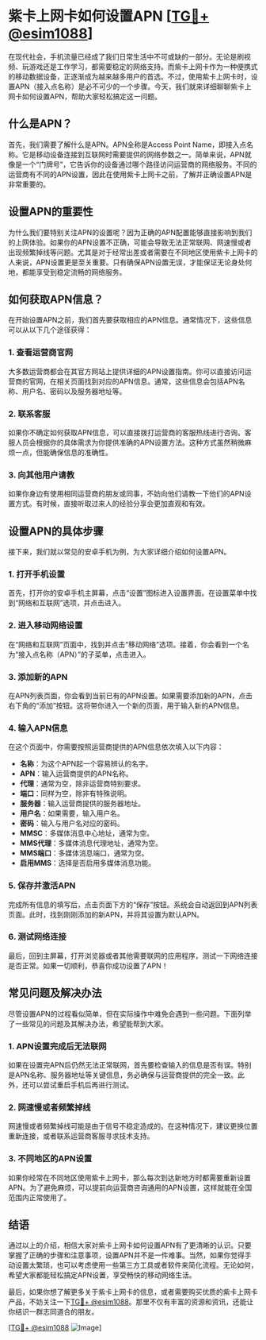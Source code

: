 # 紫卡上网卡如何设置APN [[TG💪+ @esim1088](https://t.me/s/esim1088)]

在现代社会，手机流量已经成了我们日常生活中不可或缺的一部分。无论是刷视频、玩游戏还是工作学习，都需要稳定的网络支持。而紫卡上网卡作为一种便携式的移动数据设备，正逐渐成为越来越多用户的首选。不过，使用紫卡上网卡时，设置APN（接入点名称）是必不可少的一个步骤。今天，我们就来详细聊聊紫卡上网卡如何设置APN，帮助大家轻松搞定这一问题。

## 什么是APN？

首先，我们需要了解什么是APN。APN全称是Access Point Name，即接入点名称。它是移动设备连接到互联网时需要提供的网络参数之一。简单来说，APN就像是一个“门牌号”，它告诉你的设备通过哪个路径访问运营商的网络服务。不同的运营商有不同的APN设置，因此在使用紫卡上网卡之前，了解并正确设置APN是非常重要的。

## 设置APN的重要性

为什么我们要特别关注APN的设置呢？因为正确的APN配置能够直接影响到我们的上网体验。如果你的APN设置不正确，可能会导致无法正常联网、网速慢或者出现频繁掉线等问题。尤其是对于经常出差或者需要在不同地区使用紫卡上网卡的人来说，APN设置更是至关重要。只有确保APN设置无误，才能保证无论身处何地，都能享受到稳定流畅的网络服务。

## 如何获取APN信息？

在开始设置APN之前，我们首先要获取相应的APN信息。通常情况下，这些信息可以从以下几个途径获得：

### 1. 查看运营商官网

大多数运营商都会在其官方网站上提供详细的APN设置指南。你可以直接访问运营商的官网，在相关页面找到对应的APN信息。通常，这些信息会包括APN名称、用户名、密码以及服务器地址等。

### 2. 联系客服

如果你不确定如何获取APN信息，可以直接拨打运营商的客服热线进行咨询。客服人员会根据你的具体需求为你提供准确的APN设置方法。这种方式虽然稍微麻烦一点，但能确保信息的准确性。

### 3. 向其他用户请教

如果你身边有使用相同运营商的朋友或同事，不妨向他们请教一下他们的APN设置方式。有时候，直接听取过来人的经验分享会更加直观和有效。

## 设置APN的具体步骤

接下来，我们就以常见的安卓手机为例，为大家详细介绍如何设置APN。

### 1. 打开手机设置

首先，打开你的安卓手机主屏幕，点击“设置”图标进入设置界面。在设置菜单中找到“网络和互联网”选项，并点击进入。

### 2. 进入移动网络设置

在“网络和互联网”页面中，找到并点击“移动网络”选项。接着，你会看到一个名为“接入点名称（APN）”的子菜单，点击进入。

### 3. 添加新的APN

在APN列表页面，你会看到当前已有的APN设置。如果需要添加新的APN，点击右下角的“添加”按钮。这将带你进入一个新的页面，用于输入新的APN信息。

### 4. 输入APN信息

在这个页面中，你需要按照运营商提供的APN信息依次填入以下内容：
- **名称**：为这个APN起一个容易辨认的名字。
- **APN**：输入运营商提供的APN名称。
- **代理**：通常为空，除非运营商特别要求。
- **端口**：同样为空，除非有特殊说明。
- **服务器**：输入运营商提供的服务器地址。
- **用户名**：如果需要，输入用户名。
- **密码**：输入与用户名对应的密码。
- **MMSC**：多媒体消息中心地址，通常为空。
- **MMS代理**：多媒体消息代理地址，通常为空。
- **MMS端口**：多媒体消息端口，通常为空。
- **启用MMS**：选择是否启用多媒体消息功能。

### 5. 保存并激活APN

完成所有信息的填写后，点击页面下方的“保存”按钮。系统会自动返回到APN列表页面。此时，找到刚刚添加的新APN，并将其设置为默认APN。

### 6. 测试网络连接

最后，回到主屏幕，打开浏览器或者其他需要联网的应用程序，测试一下网络连接是否正常。如果一切顺利，恭喜你成功设置了APN！

## 常见问题及解决办法

尽管设置APN的过程看似简单，但在实际操作中难免会遇到一些问题。下面列举了一些常见的问题及其解决办法，希望能帮到大家。

### 1. APN设置完成后无法联网

如果在设置完APN后仍然无法正常联网，首先要检查输入的信息是否有误。特别是APN名称、服务器地址等关键信息，务必确保与运营商提供的完全一致。此外，还可以尝试重启手机后再进行测试。

### 2. 网速慢或者频繁掉线

网速慢或者频繁掉线可能是由于信号不稳定造成的。在这种情况下，建议更换位置重新连接，或者联系运营商客服寻求技术支持。

### 3. 不同地区的APN设置

如果你经常在不同地区使用紫卡上网卡，那么每次到达新地方时都需要重新设置APN。为了避免麻烦，可以提前向运营商咨询通用的APN设置，这样就能在全国范围内正常使用了。

## 结语

通过以上的介绍，相信大家对紫卡上网卡如何设置APN有了更清晰的认识。只要掌握了正确的步骤和注意事项，设置APN并不是一件难事。当然，如果你觉得手动设置太繁琐，也可以考虑使用一些第三方工具或者软件来简化流程。无论如何，希望大家都能轻松搞定APN设置，享受畅快的移动网络生活。

最后，如果你想了解更多关于紫卡上网卡的信息，或者需要购买优质的紫卡上网卡产品，不妨关注一下[TG💪+ @esim1088](https://t.me/s/esim1088)。那里不仅有丰富的资源和资讯，还能让你结识一群志同道合的朋友。

[[TG💪+ @esim1088](https://t.me/s/esim1088) ![Image](https://i.postimg.cc/4NQfJmqS/Snipaste-2025-05-13-00-14-12.png)]